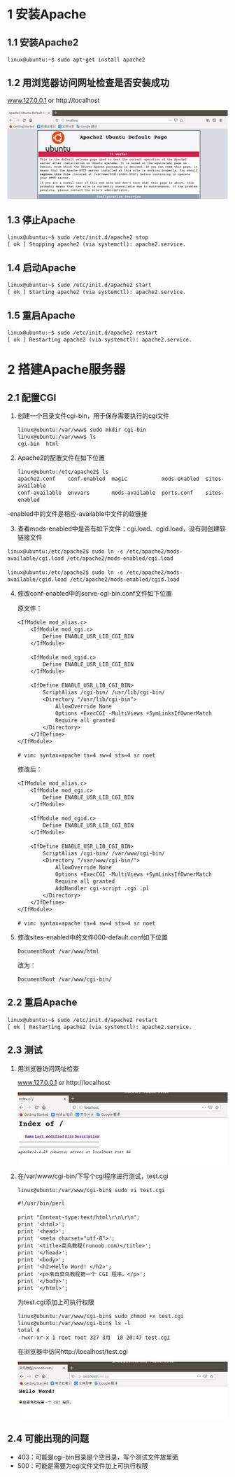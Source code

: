 # 1 安装Apache

## 1.1 安装Apache2

```shell
linux@ubuntu:~$ sudo apt-get install apache2
```

## 1.2 用浏览器访问网址检查是否安装成功

www.127.0.0.1 or http://localhost

![LoginLocalHost](Images\LoginLocalHost.png)

## 1.3 停止Apache

```shell
linux@ubuntu:~$ sudo /etc/init.d/apache2 stop 
[ ok ] Stopping apache2 (via systemctl): apache2.service.
```

## 1.4 启动Apache

```shell
linux@ubuntu:~$ sudo /etc/init.d/apache2 start 
[ ok ] Starting apache2 (via systemctl): apache2.service.
```

## 1.5 重启Apache

```shell
linux@ubuntu:~$ sudo /etc/init.d/apache2 restart 
[ ok ] Restarting apache2 (via systemctl): apache2.service.
```

# 2 搭建Apache服务器

## 2.1 配置CGI

1. 创建一个目录文件cgi-bin，用于保存需要执行的cgi文件

   ```shell
   linux@ubuntu:/var/www$ sudo mkdir cgi-bin
   linux@ubuntu:/var/www$ ls
   cgi-bin  html
   ```

2. Apache2的配置文件在如下位置

   ```shell
   linux@ubuntu:/etc/apache2$ ls
   apache2.conf    conf-enabled  magic           mods-enabled  sites-available
   conf-available  envvars       mods-available  ports.conf    sites-enabled
   ```
-enabled中的文件是相应-available中文件的软链接

3.  查看mods-enabled中是否有如下文件：cgi.load、cgid.load，没有则创建软链接文件

   ```shell
   linux@ubuntu:/etc/apache2$ sudo ln -s /etc/apache2/mods-available/cgi.load /etc/apache2/mods-enabled/cgi.load
   
   linux@ubuntu:/etc/apache2$ sudo ln -s /etc/apache2/mods-available/cgid.load /etc/apache2/mods-enabled/cgid.load
   ```

4. 修改conf-enabled中的serve-cgi-bin.conf文件如下位置

   原文件：

   ```shell
   <IfModule mod_alias.c>
       <IfModule mod_cgi.c>
           Define ENABLE_USR_LIB_CGI_BIN
       </IfModule>
   
       <IfModule mod_cgid.c>
           Define ENABLE_USR_LIB_CGI_BIN
       </IfModule>
   
       <IfDefine ENABLE_USR_LIB_CGI_BIN>
           ScriptAlias /cgi-bin/ /usr/lib/cgi-bin/
           <Directory "/usr/lib/cgi-bin">
               AllowOverride None
               Options +ExecCGI -MultiViews +SymLinksIfOwnerMatch
               Require all granted
           </Directory>
       </IfDefine>
   </IfModule>
   
   # vim: syntax=apache ts=4 sw=4 sts=4 sr noet
   ```

   修改后：

   ```shell
   <IfModule mod_alias.c>
       <IfModule mod_cgi.c>
           Define ENABLE_USR_LIB_CGI_BIN
       </IfModule>
   
       <IfModule mod_cgid.c>
           Define ENABLE_USR_LIB_CGI_BIN
       </IfModule>
   
       <IfDefine ENABLE_USR_LIB_CGI_BIN>
           ScriptAlias /cgi-bin/ /var/www/cgi-bin/
           <Directory "/var/www/cgi-bin/">
               AllowOverride None
               Options +ExecCGI -MultiViews +SymLinksIfOwnerMatch
               Require all granted
               AddHandler cgi-script .cgi .pl
           </Directory>
       </IfDefine>
   </IfModule>
   
   # vim: syntax=apache ts=4 sw=4 sts=4 sr noet
   ```

5. 修改sites-enabled中的文件000-default.conf如下位置

   ```shell
   DocumentRoot /var/www/html
   ```

   改为：

   ```shell
   DocumentRoot /var/www/cgi-bin/
   ```

## 2.2 重启Apache

```shell
linux@ubuntu:~$ sudo /etc/init.d/apache2 restart 
[ ok ] Restarting apache2 (via systemctl): apache2.service.
```

## 2.3 测试

1. 用浏览器访问网址检查

   www.127.0.0.1 or http://localhost

   ![LoginLocalHostSucceed](Images\LoginLocalHostSucceed.png)

2. 在/var/www/cgi-bin/下写个cgi程序进行测试，test.cgi

   ```shell
   linux@ubuntu:/var/www/cgi-bin$ sudo vi test.cgi
   ```

   ```shell
   #!/usr/bin/perl
    
   print "Content-type:text/html\r\n\r\n";
   print '<html>';
   print '<head>';
   print '<meta charset="utf-8">';
   print '<title>菜鸟教程(runoob.com)</title>';
   print '</head>';
   print '<body>';
   print '<h2>Hello Word! </h2>';
   print '<p>来自菜鸟教程第一个 CGI 程序。</p>';
   print '</body>';
   print '</html>';
   ```
   为test.cgi添加上可执行权限
   ```shell
   linux@ubuntu:/var/www/cgi-bin$ sudo chmod +x test.cgi
   linux@ubuntu:/var/www/cgi-bin$ ls -l
   total 4
   -rwxr-xr-x 1 root root 327 3月  10 20:47 test.cgi
   ```

   在浏览器中访问http://localhost/test.cgi
   
   ![LoginLocalHostSucceed2](Images\LoginLocalHostSucceed2.png)

## 2.4 可能出现的问题

- 403：可能是cgi-bin目录是个空目录，写个测试文件放里面
- 500：可能是需要为cgi文件文件加上可执行权限